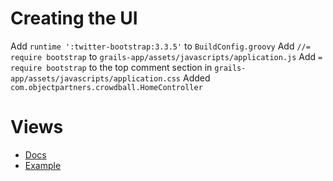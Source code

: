 Creating the UI
===

Add `runtime ':twitter-bootstrap:3.3.5'` to `BuildConfig.groovy`
Add `//= require bootstrap` to `grails-app/assets/javascripts/application.js`
Add `= require bootstrap` to the top comment section in `grails-app/assets/javascripts/application.css`
Added `com.objectpartners.crowdball.HomeController`

# Views
* [Docs](http://grails.github.io/grails-doc/2.5.1/guide/theWebLayer.html#gsp)
* [Example](https://github.com/JacobASeverson/crowd-ball-demo/blob/5-creating-ui/grails-app/views/home/index.gsp)



